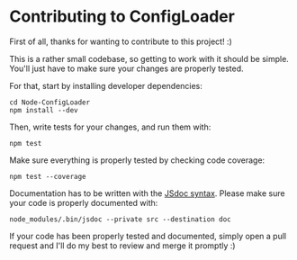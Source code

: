 Contributing to ConfigLoader
============================

First of all, thanks for wanting to contribute to this project!  :)

This is a rather small codebase, so getting to work with it should be simple. You'll just have to make sure your changes are properly tested.

For that, start by installing developer dependencies:

	cd Node-ConfigLoader
	npm install --dev

Then, write tests for your changes, and run them with:

	npm test

Make sure everything is properly tested by checking code coverage:

	npm test --coverage

Documentation has to be written with the [JSdoc syntax](http://code.google.com/p/jsdoc-toolkit/wiki/TagReference). Please make sure your code is properly documented with:

	node_modules/.bin/jsdoc --private src --destination doc

If your code has been properly tested and documented, simply open a pull request and I'll do my best to review and merge it promptly  :)
